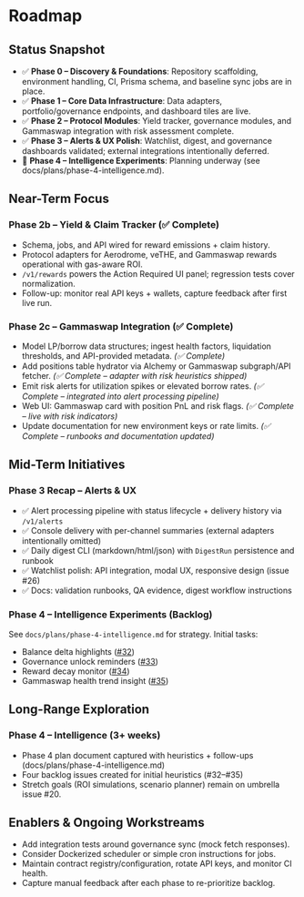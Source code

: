 # Roadmap

## Status Snapshot
- ✅ **Phase 0 – Discovery & Foundations**: Repository scaffolding, environment handling, CI, Prisma schema, and baseline sync jobs are in place.
- ✅ **Phase 1 – Core Data Infrastructure**: Data adapters, portfolio/governance endpoints, and dashboard tiles are live.
- ✅ **Phase 2 – Protocol Modules**: Yield tracker, governance modules, and Gammaswap integration with risk assessment complete.
- ✅ **Phase 3 – Alerts & UX Polish**: Watchlist, digest, and governance dashboards validated; external integrations intentionally deferred.
- 📝 **Phase 4 – Intelligence Experiments**: Planning underway (see docs/plans/phase-4-intelligence.md).

## Near-Term Focus

### Phase 2b – Yield & Claim Tracker (✅ Complete)
- Schema, jobs, and API wired for reward emissions + claim history.
- Protocol adapters for Aerodrome, veTHE, and Gammaswap rewards operational with gas-aware ROI.
- `/v1/rewards` powers the Action Required UI panel; regression tests cover normalization.
- Follow-up: monitor real API keys + wallets, capture feedback after first live run.

### Phase 2c – Gammaswap Integration (✅ Complete)
- Model LP/borrow data structures; ingest health factors, liquidation thresholds, and API-provided metadata. *(✅ Complete)*
- Add positions table hydrator via Alchemy or Gammaswap subgraph/API fetcher. *(✅ Complete – adapter with risk heuristics shipped)*
- Emit risk alerts for utilization spikes or elevated borrow rates. *(✅ Complete – integrated into alert processing pipeline)*
- Web UI: Gammaswap card with position PnL and risk flags. *(✅ Complete – live with risk indicators)*
- Update documentation for new environment keys or rate limits. *(✅ Complete – runbooks and documentation updated)*

## Mid-Term Initiatives

### Phase 3 Recap – Alerts & UX
- ✅ Alert processing pipeline with status lifecycle + delivery history via `/v1/alerts`
- ✅ Console delivery with per-channel summaries (external adapters intentionally omitted)
- ✅ Daily digest CLI (markdown/html/json) with `DigestRun` persistence and runbook
- ✅ Watchlist polish: API integration, modal UX, responsive design (issue #26)
- ✅ Docs: validation runbooks, QA evidence, digest workflow instructions

### Phase 4 – Intelligence Experiments (Backlog)
See `docs/plans/phase-4-intelligence.md` for strategy. Initial tasks:
- Balance delta highlights ([#32](https://github.com/cjnemes/WeDefiDaily/issues/32))
- Governance unlock reminders ([#33](https://github.com/cjnemes/WeDefiDaily/issues/33))
- Reward decay monitor ([#34](https://github.com/cjnemes/WeDefiDaily/issues/34))
- Gammaswap health trend insight ([#35](https://github.com/cjnemes/WeDefiDaily/issues/35))

## Long-Range Exploration

### Phase 4 – Intelligence (3+ weeks)
- Phase 4 plan document captured with heuristics + follow-ups (docs/plans/phase-4-intelligence.md)
- Four backlog issues created for initial heuristics (#32–#35)
- Stretch goals (ROI simulations, scenario planner) remain on umbrella issue #20.

## Enablers & Ongoing Workstreams
- Add integration tests around governance sync (mock fetch responses).
- Consider Dockerized scheduler or simple cron instructions for jobs.
- Maintain contract registry/configuration, rotate API keys, and monitor CI health.
- Capture manual feedback after each phase to re-prioritize backlog.
